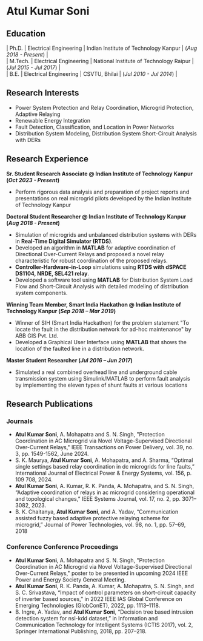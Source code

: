 # Atul Kumar Soni

## Education

| Ph.D.   | Electrical Engineering | Indian Institute of Technology Kanpur   | (_Aug 2018 - Present_)  | <br>
| M.Tech. | Electrical Engineering | National Institute of Technology Raipur | (_Jul 2015 - Jul 2017_) | <br>
| B.E.    | Electrical Engineering | CSVTU, Bhilai                           | (_Jul 2010 - Jul 2014_) | 

## Research Interests
- Power System Protection and Relay Coordination, Microgrid Protection, Adaptive Relaying
- Renewable Energy Integration
- Fault Detection, Classification, and Location in Power Networks
- Distribution System Modeling, Distribution System Short-Circuit Analysis with DERs

## Research Experience
**Sr. Student Research Associate @ Indian Institute of Technology Kanpur (_Oct 2023 - Present_)**
- Perform rigorous data analysis and preparation of project reports and presentations on real microgrid pilots developed by the Indian Institute of Technology Kanpur

**Doctoral Student Researcher @ Indian Institute of Technology Kanpur (_Aug 2018 - Present_)**
- Simulation of microgrids and unbalanced distribution systems with DERs in **Real-Time Digital Simulator (RTDS)**.
- Developed an algorithm in **MATLAB** for adaptive coordination of Directional Over-Current Relays and proposed a novel relay characteristic for robust coordination of the proposed relays.
- **Controller-Hardware-in-Loop** simulations using **RTDS with dSPACE DS1104, NRDE, SEL421 relay**.
- Developed a software tool using **MATLAB** for Distribution System Load Flow and Short-Circuit Analysis with detailed modeling of distribution system components.

**Winning Team Member, Smart India Hackathon @ Indian Institute of Technology Kanpur (_Sep 2018 – Mar 2019_)**
- Winner of SIH (Smart India Hackathon) for the problem statement "To locate the fault in the distribution network for ad-hoc maintenance" by ABB GIS Pvt. Ltd.
- Developed a Graphical User Interface using **MATLAB** that shows the location of the faulted line in a distribution network.

**Master Student Researcher (_Jul 2016 – Jun 2017_)**
- Simulated a real combined overhead line and underground cable transmission system using Simulink/MATLAB to perform fault analysis by implementing the eleven types of shunt faults at various locations

## Research Publications

### Journals
- **Atul Kumar Soni**, A. Mohapatra and S. N. Singh, "Protection Coordination in AC Microgrid via Novel Voltage-Supervised Directional Over-Current Relays," IEEE Transactions on Power Delivery, vol. 39, no. 3, pp. 1549-1562, June 2024.
- S. K. Maurya, **Atul Kumar Soni**, A. Mohapatra, and A. Sharma, “Optimal single settings based relay coordination in dc microgrids for line faults,” International Journal of Electrical Power & Energy Systems, vol. 156, p. 109 708, 2024.
- **Atul Kumar Soni**, A. Kumar, R. K. Panda, A. Mohapatra, and S. N. Singh, “Adaptive coordination of relays in ac microgrid considering operational and topological changes,” IEEE Systems Journal, vol. 17, no. 2, pp. 3071–3082, 2023.
- B. K. Chaitanya, **Atul Kumar Soni**, and A. Yadav, “Communication assisted fuzzy based adaptive protective relaying scheme for microgrid,” Journal of Power Technologies, vol. 98, no. 1, pp. 57–69, 2018

### Conference Conference Proceedings
- **Atul Kumar Soni**, A. Mohapatra and S. N. Singh, "Protection Coordination in AC Microgrid via Novel Voltage-Supervised Directional Over-Current Relays," poster to be presented in upcoming 2024 IEEE Power and Energy Society General Meeting.
- **Atul Kumar Soni**, R. K. Panda, A. Kumar, A. Mohapatra, S. N. Singh, and S. C. Srivastava, “Impact of control parameters on short-circuit capacity of inverter based sources,” in 2022 IEEE IAS Global Conference on Emerging Technologies (GlobConET), 2022, pp. 1113–1118.
- B. Ingre, A. Yadav, and **Atul Kumar Soni**, “Decision tree based intrusion detection system for nsl-kdd dataset,” in Information and Communication Technology for Intelligent Systems (ICTIS 2017), vol. 2, Springer International Publishing, 2018, pp. 207–218.























